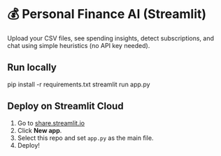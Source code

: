 # 💰 Personal Finance AI (Streamlit)

Upload your CSV files, see spending insights, detect subscriptions, and chat using simple heuristics (no API key needed).

## Run locally
pip install -r requirements.txt
streamlit run app.py

## Deploy on Streamlit Cloud
1. Go to [share.streamlit.io](https://share.streamlit.io)
2. Click **New app**.
3. Select this repo and set `app.py` as the main file.
4. Deploy!
